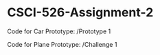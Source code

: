 # CSCI-526-Assignment-2

Code for Car Prototype: /Prototype 1

Code for Plane Prototype: /Challenge 1
